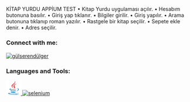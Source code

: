 KİTAP YURDU APPİUM TEST
• Kitap Yurdu uygulaması açılır. 
• Hesabım butonuna basılır.
• Giriş yap tıklanır. 
• Bilgiler girilir. 
• Giriş yapılır.
• Arama butonuna tıklanıp roman yazılır. 
• Rastgele bir kitap seçilir.
• Sepete ekle denir. 
• Adres seçilir. 


<h3 align="left">Connect with me:</h3>
<p align="left">
<a href="https://linkedin.com/in/gülserendülger" target="blank"><img align="center" src="https://raw.githubusercontent.com/rahuldkjain/github-profile-readme-generator/master/src/images/icons/Social/linked-in-alt.svg" alt="gülserendülger" height="30" width="40" /></a>
</p>

<h3 align="left">Languages and Tools:</h3>
<p align="left"> <a href="https://www.java.com" target="_blank" rel="noreferrer"> <img src="https://raw.githubusercontent.com/devicons/devicon/master/icons/java/java-original.svg" alt="java" width="40" height="40"/> </a> <a href="https://www.selenium.dev" target="_blank" rel="noreferrer"> <img src="https://raw.githubusercontent.com/detain/svg-logos/780f25886640cef088af994181646db2f6b1a3f8/svg/selenium-logo.svg" alt="selenium" width="40" height="40"/> </a> </p>
